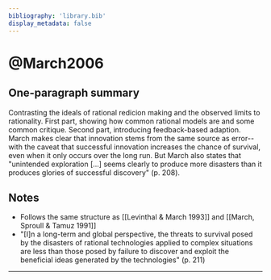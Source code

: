 ```yaml
---
bibliography: 'library.bib'
display_metadata: false
---
```


# @March2006

## One-paragraph summary

Contrasting the ideals of rational redicion making and the observed limits to rationality. First part, showing how common rational models are and some common critique. Second part, introducing feedback-based adaption. March makes clear that innovation stems from the same source as error--with the caveat that successful innovation increases the chance of survival, even when it only occurs over the long run. But March also states that "unintended exploration [...] seems clearly to produce more disasters than it produces glories of successful discovery" (p. 208).

## Notes
* Follows the same structure as [[Levinthal & March 1993]] and [[March, Sproull & Tamuz 1991]]
* "[I]n a long-term and global perspective, the threats to survival posed by the disasters of rational technologies applied to complex situations are less than those posed by failure to discover and exploit the beneficial ideas generated by the technologies" (p. 211)

---
